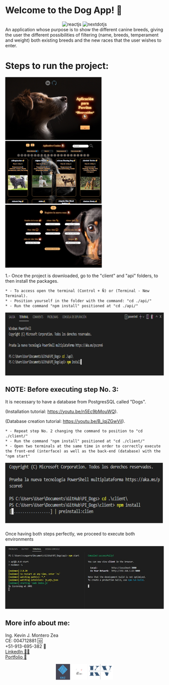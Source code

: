 # Welcome to the Dog App! 🐶
<div align="center">
<div>
    <img src="https://img.shields.io/badge/-ReactJs-black?style=for-the-badge&logoColor=black&logo=react&color=61DAFB" alt="reactjs" />
    <img src="https://img.shields.io/badge/-Node.Js-black?style=for-the-badge&logoColor=black&logo=react&color=339933" alt="nextdotjs" />
  </div>
</div> 
An application whose purpose is to show the different canine breeds, giving the
user the different possibilities of filtering (name, breeds, temperament and weight) both existing breeds and
the new races that the user wishes to enter.

# Steps to run the project:
<p align="left">
  <img height="200" src="./img/portada.png" />
  <img height="200" src="./img/portada2.png" />
  <img height="200" src="./img/portada3.png" />
</p>

1.- Once the project is downloaded, go to the "client" and "api" folders, to then install the packages.

    * - To access open the terminal (Control + Ñ) or (Terminal - New Terminal).
    * - Position yourself in the folder with the command: "cd ./api/"
    * - Run the command "npm install" positioned at "cd ./api/"
    
<p align="center">
  <img height="200" src="./img/1.png" />
</p>

## NOTE: Before executing step No. 3:
It is necessary to have a database from PostgresSQL called "Dogs".

(Installation tutorial: https://youtu.be/n5Ec9bMouWQ).

(Database creation tutorial: https://youtu.be/B_lqjZGwViI).

    * - Repeat step No. 2 changing the command to position to "cd ./client/"
    * - Run the command "npm install" positioned at "cd ./client/"
    * - Open two terminals at the same time in order to correctly execute the front-end (interface) as well as the back-end (database) with the "npm start"
<p align="center">
  <img height="200" src="./img/2.png" />
</p>

Once having both steps perfectly, we proceed to execute both environments

<p align="center">
  <img height="200" src="./img/5.png" />
</p>


## More info about me: 
<div id="badges" >
Ing. Kevin J. Montero Zea 
</div>
<div id="badges" >
CE: 004712881 🆔
</div>
<div id="badges" >
+51-913-695-382 📱
</div>
<div id="badges" >
<a href="https://www.linkedin.com/in/kevin913montero/">
    LinkedIn 👨‍🦰
  </a>
</div>
<div id="badges" >
<a href="https://portfoliokjmz.netlify.app/">
    Portfolio 💼
  </a>
</div>


<p align="center">
<img height="50" src="./img/logo2.png" />
<img height="50" src="./img/logo3.png" />
<img height="50" src="./img/Sin título.png" />
</p>
